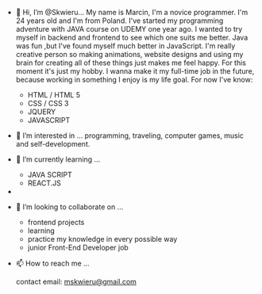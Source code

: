 - 👋 Hi, I’m @Skwieru...
	My name is Marcin, I'm a novice programmer. I'm 24 years old and I'm from Poland. I've started my programming adventure with JAVA course on UDEMY one year ago.
	I wanted to try myself in backend and frontend to see which one suits me better. Java was fun ,but I've found myself much better in JavaScript.
	I'm really creative person so making animations, website designs and using my brain for creating all of these things just makes me feel happy.
	For this moment it's just my hobby. I wanna make it my full-time job in the future, because working in something I enjoy is my life goal.
	For now I've know:
	- HTML / HTML 5
	- CSS / CSS 3
	- JQUERY
	- JAVASCRIPT
	
     
- 👀 I’m interested in ...
	programming, traveling, computer games, music and self-development.
	 	
- 🌱 I’m currently learning ...
	- JAVA SCRIPT
	- REACT.JS
- 	
- 💞️ I’m looking to collaborate on ...
	- frontend projects
	- learning
	- practice my knowledge in every possible way
	- junior Front-End Developer job
	
- 📫 How to reach me ...

	contact email: mskwieru@gmail.com

<!---
Skwieru/Skwieru is a ✨ special ✨ repository because its `README.md` (this file) appears on your GitHub profile.
You can click the Preview link to take a look at your changes.
--->
